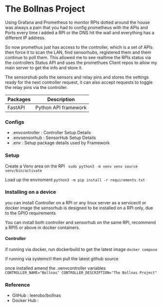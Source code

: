 # The Bollnas Project

Using Grafana and Prometheus to monitor RPIs dotted around the house was always a pain that you had to config prometheus with the APIs and Ports every time i added a RPI or the DNS hit the wall and everything has a different IP address.

So now promethus just has access to the controller,  which is a set of APIs then force it to scan the LAN,  find sensorhubs,  registered them and them continue to poll them.  This allowed me to see realtime the RPIs status via the controllers Status API and uses the promethues Client repos to allow my main server to get the info and store it. 

The sensorshub polls the sensors and relay pins and stores the settings ready for the next controller request,  it can also accept requests to toggle the relay pins via the controller.

| Packages | Description | 
| ----------- | ----------- |
| FastAPI | Python API framework |

### Configs

- .envcontroller : Controller Setup Details
- .envsensorhub  : SensorHub Setup Details
- .env : Setup package details used by Framework


### Setup

Create a Venv area on the RPI
` 
sudo python3 -m venv venv
source  venv/bin/activate
`

Load up the enviroment
`
python3 -m pip install -r requirements.txt
`

### Installing on a device
you can install Controller on a RPI or any linux server as a servicectl or docker image
the sensorhub is designed to be installed on a RPI only, due to the GPIO requirements

You can install both controller and sensorhub on the same RPI,  recommend a RPI5 or above 
in docker containers.

#### Controller
if running via docker,  run dockerbuild to get the latest image
`
docker compose 
`

if running via systemctl then pull the latest github source 

once installed amend the .venvcontroller variables
`
CONTROLLER_NAME="Bollnas"
CONTROLLER_DESCRIPTION="The Bollnas Project"
`


### Reference
- GitHub : leerobo/bollnas
- Docker Hub :

